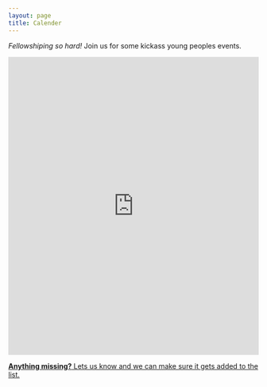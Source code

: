 ```yaml
---
layout: page
title: Calender
---
```


_Fellowshiping so hard!_ Join us for some kickass young peoples events.

<div class="iframe-container">

<iframe
  src="https://calendar.google.com/calendar/embed?showTitle=0&amp;showPrint=0&amp;showTabs=0&amp;showCalendars=0&amp;showTz=0&amp;height=600&amp;wkst=1&amp;bgcolor=%23ffffff&amp;src=en.usa%23holiday%40group.v.calendar.google.com&amp;color=%230F4B38&amp;ctz=America%2FLos_Angeles" style="border-width:0"
  width="100%"
  height="600"
  frameborder="0"
  scrolling="no">
</iframe>

</div>

[__Anything missing?__ Lets us know and we can make sure it gets added to the list.](/get-involved)
